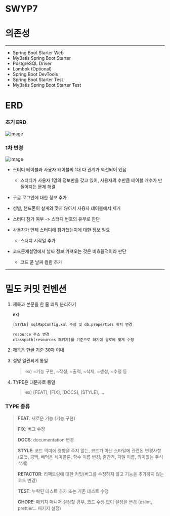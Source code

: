 # SWYP7


# 의존성
------
- Spring Boot Starter Web
- MyBatis Spring Boot Starter
- PostgreSQL Driver
- Lombok (Optional)
- Spring Boot DevTools
- Spring Boot Starter Test
- MyBatis Spring Boot Starter Test


# ERD 
### 초기 ERD

![image](https://github.com/user-attachments/assets/df030931-b491-4870-8774-3af445b75081)

### 1차 변경

![image](https://github.com/user-attachments/assets/c250ccfa-1a52-4024-ab2b-b3913a1c4826)
- 스터디 테이블과 사용자 테이블의 1대 다 관계가 역전되어 있음
  - 스터디가 사용자 1명의 정보만을 갖고 있어, 사용자의 수만큼 테이블 개수가 만들어지는 문제 해결
  

- 구글 로그인에 대한 정보 추가


- 성별, 핸드폰이 설계와 맞지 않아서 사용자 테이블에서 제거


- 스터디 참가 여부 -> 스터디 번호의 유무로 판단


- 사용자가 언제 스터디에 참가했는지에 대한 정보 필요
  - 스터디 시작일 추가


- 코드문제설명에서 날짜 정보 가져오는 것은 비효율적이라 판단
  - 코드 푼 날짜 컬럼 추가
---

# 밀도 커밋 컨벤션
1. 제목과 본문을 한 줄 띄워 분리하기

    ex) 
    ```
    [STYLE] sqlMapConfig.xml 수정 및 db.properties 위치 변경
    
    resource 주소 변경
    classpath(resources 패키지)를 기준으로 하기에 경로에 맞게 수정
    ```
2. 제목은 한글 기준 30자 이내
3. 설명 일관되게 통일
   >ex) ~기능 구현, ~작성, ~출력, ~삭제, ~생성, ~수정 등
4. TYPE은 대문자로 통일    
   >ex) [FEAT], [FIX], [DOCS], [STYLE], ...

### TYPE 종류
>**FEAT**: 새로운 기능 (기능 구현)
> 
>**FIX**: 버그 수정
> 
>**DOCS**: documentation 변경
> 
>**STYLE**: 코드 의미에 영향을 주지 않는, 코드가 아닌 스타일에 관련된 변경사항(포맷, 공백, 빼먹은 세미콜론, 함수 이름 변경, 줄간격, 파일 이름, 의미없는 주석 삭제)
>
>**REFACTOR**: 리팩토링에 대한 커밋(버그를 수정하지 않고 기능을 추가하지 않는 코드 변경)
>
>**TEST**: 누락된 테스트 추가 또는 기존 테스트 수정
>
>**CHORE**: 패키지 매니저 설정할 경우, 코드 수정 없이 설정을 변경 (eslint, prettier... 패키지 설정)
